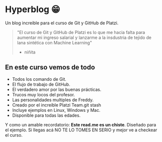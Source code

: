 # Hyperblog 😁
Un blog increible para el curso de Git y GitHub de Platzi.
>"El curso de Git y GitHub de Platzi es lo que me hacia falta para aumentar mi ingreso salarial y lanzarme a la insdustria de tejido de lana sintética con Machine Learning"
> - niñita

## En este curso vemos de todo
* Todos los comando de Git.
* El flujo de trabajo de GitHub.
* El verdadero amor por las buenas prácticas.
* Trucos muy locos del profesor.
* Las personalidades multiples de Freddy.
* Creado por el increible Platzi Team.git stash
* Incluye ejemplos en Linux, Windows y Mac.
* Disponible para todas las edades.

Y como un amable recordatorio: **Este read.me es un chiste**. Diseñado para el ejemplo. Si llegas acá NO TE LO TOMES EN SERIO y mejor ve a checkear el curso.